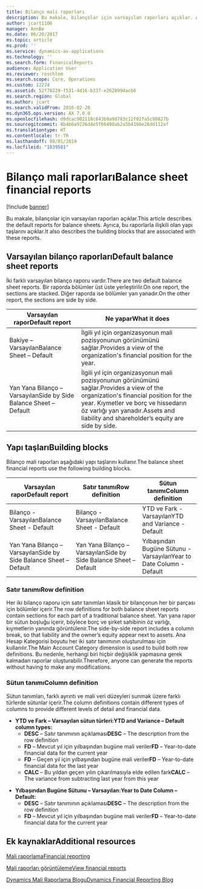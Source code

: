 ```yaml
---
title: Bilanço mali raporları
description: Bu makale, bilançolar için varsayılan raporları açıklar. Ayrıca, bu raporlarla ilişkili olan yapı taşlarını açıklar.
author: jcart1106
manager: AnnBe
ms.date: 06/20/2017
ms.topic: article
ms.prod: ''
ms.service: dynamics-ax-applications
ms.technology: ''
ms.search.form: FinanicalReports
audience: Application User
ms.reviewer: roschlom
ms.search.scope: Core, Operations
ms.custom: 12274
ms.assetid: 52f78229-f531-4d16-b337-e2628994acb6
ms.search.region: Global
ms.author: jcart
ms.search.validFrom: 2016-02-28
ms.dyn365.ops.version: AX 7.0.0
ms.openlocfilehash: d9dcac902118c643b9a9d783c12f02fa5c90827b
ms.sourcegitcommit: 8b4b6a9226d4e5f66498ab2a5b4160e26dd112af
ms.translationtype: HT
ms.contentlocale: tr-TR
ms.lasthandoff: 08/01/2019
ms.locfileid: "1839581"
---
```

# <a name="balance-sheet-financial-reports"></a><span data-ttu-id="f2c43-104">Bilanço mali raporları</span><span class="sxs-lookup"><span data-stu-id="f2c43-104">Balance sheet financial reports</span></span>

[!include [banner](../includes/banner.md)]

<span data-ttu-id="f2c43-105">Bu makale, bilançolar için varsayılan raporları açıklar.</span><span class="sxs-lookup"><span data-stu-id="f2c43-105">This article describes the default reports for balance sheets.</span></span> <span data-ttu-id="f2c43-106">Ayrıca, bu raporlarla ilişkili olan yapı taşlarını açıklar.</span><span class="sxs-lookup"><span data-stu-id="f2c43-106">It also describes the building blocks that are associated with these reports.</span></span> 

<a name="default-balance-sheet-reports"></a><span data-ttu-id="f2c43-107">Varsayılan bilanço raporları</span><span class="sxs-lookup"><span data-stu-id="f2c43-107">Default balance sheet reports</span></span>
-----------------------------

<span data-ttu-id="f2c43-108">İki farklı varsayılan bilanço raporu vardır.</span><span class="sxs-lookup"><span data-stu-id="f2c43-108">There are two default balance sheet reports.</span></span> <span data-ttu-id="f2c43-109">Bir raporda bölümler üst üste yerleştirilir.</span><span class="sxs-lookup"><span data-stu-id="f2c43-109">On one report, the sections are stacked.</span></span> <span data-ttu-id="f2c43-110">Diğer raporda ise bölümler yan yanadır.</span><span class="sxs-lookup"><span data-stu-id="f2c43-110">On the other report, the sections are side by side.</span></span>

| <span data-ttu-id="f2c43-111">Varsayılan rapor</span><span class="sxs-lookup"><span data-stu-id="f2c43-111">Default report</span></span>                       | <span data-ttu-id="f2c43-112">Ne yapar</span><span class="sxs-lookup"><span data-stu-id="f2c43-112">What it does</span></span>                                                                                                                           |
|--------------------------------------|----------------------------------------------------------------------------------------------------------------------------------------|
| <span data-ttu-id="f2c43-113">Bakiye – Varsayılan</span><span class="sxs-lookup"><span data-stu-id="f2c43-113">Balance Sheet – Default</span></span>              | <span data-ttu-id="f2c43-114">İlgili yıl için organizasyonun mali pozisyonunun görünümünü sağlar.</span><span class="sxs-lookup"><span data-stu-id="f2c43-114">Provides a view of the organization's financial position for the year.</span></span>                                                                 |
| <span data-ttu-id="f2c43-115">Yan Yana Bilanço – Varsayılan</span><span class="sxs-lookup"><span data-stu-id="f2c43-115">Side by Side Balance Sheet – Default</span></span> | <span data-ttu-id="f2c43-116">İlgili yıl için organizasyonun mali pozisyonunun görünümünü sağlar.</span><span class="sxs-lookup"><span data-stu-id="f2c43-116">Provides a view of the organization's financial position for the year.</span></span> <span data-ttu-id="f2c43-117">Kıymetler ve borç ve hissedarın öz varlığı yan yanadır.</span><span class="sxs-lookup"><span data-stu-id="f2c43-117">Assets and liability and shareholder’s equity are side by side.</span></span> |

## <a name="building-blocks"></a><span data-ttu-id="f2c43-118">Yapı taşları</span><span class="sxs-lookup"><span data-stu-id="f2c43-118">Building blocks</span></span>
<span data-ttu-id="f2c43-119">Bilanço mali raporları aşağıdaki yapı taşlarını kullanır.</span><span class="sxs-lookup"><span data-stu-id="f2c43-119">The balance sheet financial reports use the following building blocks.</span></span>

| <span data-ttu-id="f2c43-120">Varsayılan rapor</span><span class="sxs-lookup"><span data-stu-id="f2c43-120">Default report</span></span>                       | <span data-ttu-id="f2c43-121">Satır tanımı</span><span class="sxs-lookup"><span data-stu-id="f2c43-121">Row definition</span></span>                       | <span data-ttu-id="f2c43-122">Sütun tanımı</span><span class="sxs-lookup"><span data-stu-id="f2c43-122">Column definition</span></span>             |
|--------------------------------------|--------------------------------------|-------------------------------|
| <span data-ttu-id="f2c43-123">Bilanço - Varsayılan</span><span class="sxs-lookup"><span data-stu-id="f2c43-123">Balance Sheet - Default</span></span>              | <span data-ttu-id="f2c43-124">Bilanço - Varsayılan</span><span class="sxs-lookup"><span data-stu-id="f2c43-124">Balance Sheet - Default</span></span>              | <span data-ttu-id="f2c43-125">YTD ve Fark - Varsayılan</span><span class="sxs-lookup"><span data-stu-id="f2c43-125">YTD and Variance - Default</span></span>    |
| <span data-ttu-id="f2c43-126">Yan Yana Bilanço – Varsayılan</span><span class="sxs-lookup"><span data-stu-id="f2c43-126">Side by Side Balance Sheet – Default</span></span> | <span data-ttu-id="f2c43-127">Yan Yana Bilanço – Varsayılan</span><span class="sxs-lookup"><span data-stu-id="f2c43-127">Side by Side Balance Sheet – Default</span></span> | <span data-ttu-id="f2c43-128">Yılbaşından Bugüne Sütunu - Varsayılan</span><span class="sxs-lookup"><span data-stu-id="f2c43-128">Year to Date Column - Default</span></span> |

### <a name="row-definition"></a><span data-ttu-id="f2c43-129">Satır tanımı</span><span class="sxs-lookup"><span data-stu-id="f2c43-129">Row definition</span></span>

<span data-ttu-id="f2c43-130">Her iki bilanço raporu için satır tanımları klasik bir bilançonun her bir parçası için bölümler içerir.</span><span class="sxs-lookup"><span data-stu-id="f2c43-130">The row definitions for both balance sheet reports contain sections for each part of a traditional balance sheet.</span></span> <span data-ttu-id="f2c43-131">Yan yana rapor bir sütun boşluğu içerir, böylece borç ve şirket sahibinin öz varlığı, kıymetlerin yanında görüntülenir.</span><span class="sxs-lookup"><span data-stu-id="f2c43-131">The side-by-side report includes a column break, so that liability and the owner’s equity appear next to assets.</span></span> <span data-ttu-id="f2c43-132">Ana Hesap Kategorisi boyutu her iki satır tanımının oluşturulması için kullanılır.</span><span class="sxs-lookup"><span data-stu-id="f2c43-132">The Main Account Category dimension is used to build both row definitions.</span></span> <span data-ttu-id="f2c43-133">Bu nedenle, herhangi biri hiçbir değişiklik yapmasına gerek kalmadan raporlar oluşturabilir.</span><span class="sxs-lookup"><span data-stu-id="f2c43-133">Therefore, anyone can generate the reports without having to make any modifications.</span></span>

### <a name="column-definition"></a><span data-ttu-id="f2c43-134">Sütun tanımı</span><span class="sxs-lookup"><span data-stu-id="f2c43-134">Column definition</span></span>

<span data-ttu-id="f2c43-135">Sütun tanımları, farklı ayrıntı ve mali veri düzeyleri sunmak üzere farklı türlerde sütunlar içerir.</span><span class="sxs-lookup"><span data-stu-id="f2c43-135">The column definitions contain different types of columns to provide different levels of detail and financial data.</span></span>

-   <span data-ttu-id="f2c43-136">**YTD ve Fark – Varsayılan sütun türleri:**</span><span class="sxs-lookup"><span data-stu-id="f2c43-136">**YTD and Variance – Default column types:**</span></span>
    -   <span data-ttu-id="f2c43-137">**DESC** – Satır tanımının açıklaması</span><span class="sxs-lookup"><span data-stu-id="f2c43-137">**DESC** – The description from the row definition</span></span>
    -   <span data-ttu-id="f2c43-138">**FD** – Mevcut yıl için yılbaşından bugüne mali veriler</span><span class="sxs-lookup"><span data-stu-id="f2c43-138">**FD** – Year-to-date financial data for the current year</span></span>
    -   <span data-ttu-id="f2c43-139">**FD** – Geçen yıl için yılbaşından bugüne mali veriler</span><span class="sxs-lookup"><span data-stu-id="f2c43-139">**FD** – Year-to-date financial data for the last year</span></span>
    -   <span data-ttu-id="f2c43-140">**CALC** – Bu yıldan geçen yılın çıkarılmasıyla elde edilen fark</span><span class="sxs-lookup"><span data-stu-id="f2c43-140">**CALC** – The variance from subtracting last year from this year</span></span>

<!-- -->

-   <span data-ttu-id="f2c43-141">**Yılbaşından Bugüne Sütunu – Varsayılan:**</span><span class="sxs-lookup"><span data-stu-id="f2c43-141">**Year to Date Column – Default:**</span></span>
    -   <span data-ttu-id="f2c43-142">**DESC** – Satır tanımının açıklaması</span><span class="sxs-lookup"><span data-stu-id="f2c43-142">**DESC** – The description from the row definition</span></span>
    -   <span data-ttu-id="f2c43-143">**FD** – Mevcut yıl için yılbaşından bugüne mali veriler</span><span class="sxs-lookup"><span data-stu-id="f2c43-143">**FD** – Year-to-date financial data for the current year</span></span>



<a name="additional-resources"></a><span data-ttu-id="f2c43-144">Ek kaynaklar</span><span class="sxs-lookup"><span data-stu-id="f2c43-144">Additional resources</span></span>
--------

[<span data-ttu-id="f2c43-145">Mali raporlama</span><span class="sxs-lookup"><span data-stu-id="f2c43-145">Financial reporting</span></span>](financial-reporting-getting-started.md)

[<span data-ttu-id="f2c43-146">Mali raporları görüntüleme</span><span class="sxs-lookup"><span data-stu-id="f2c43-146">View financial reports</span></span>](view-financial-reports.md)

[<span data-ttu-id="f2c43-147">Dynamics Mali Raporlama Blogu</span><span class="sxs-lookup"><span data-stu-id="f2c43-147">Dynamics Financial Reporting Blog</span></span>](https://blogs.msdn.com/b/dynamics_financial_reporting/)



